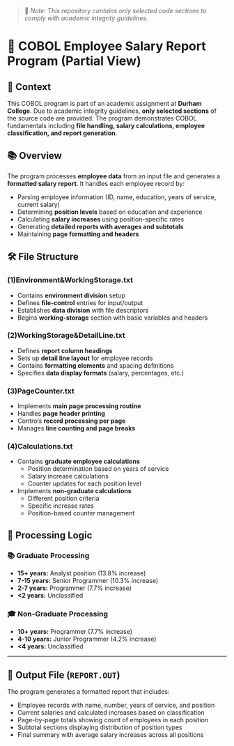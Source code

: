 > 📌 *Note: This repository contains only selected code sections to comply with academic integrity guidelines.*

# 📄 COBOL Employee Salary Report Program (Partial View)

## 🏫 Context

This COBOL program is part of an academic assignment at **Durham College**. Due to academic integrity guidelines, **only selected sections** of the source code are provided. The program demonstrates COBOL fundamentals including **file handling, salary calculations, employee classification, and report generation**.

## 📚 Overview

The program processes **employee data** from an input file and generates a **formatted salary report**. It handles each employee record by:

- Parsing employee information (ID, name, education, years of service, current salary)
- Determining **position levels** based on education and experience
- Calculating **salary increases** using position-specific rates
- Generating **detailed reports with averages and subtotals**
- Maintaining **page formatting and headers**

## 🛠 File Structure

### **(1)Environment&WorkingStorage.txt**
- Contains **environment division** setup
- Defines **file-control** entries for input/output
- Establishes **data division** with file descriptors
- Begins **working-storage** section with basic variables and headers

### **(2)WorkingStorage&DetailLine.txt**
- Defines **report column headings**
- Sets up **detail line layout** for employee records
- Contains **formatting elements** and spacing definitions
- Specifies **data display formats** (salary, percentages, etc.)

### **(3)PageCounter.txt**
- Implements **main page processing routine**
- Handles **page header printing**
- Controls **record processing per page**
- Manages **line counting and page breaks**

### **(4)Calculations.txt**
- Contains **graduate employee calculations**
  - Position determination based on years of service
  - Salary increase calculations
  - Counter updates for each position level
- Implements **non-graduate calculations**
  - Different position criteria
  - Specific increase rates
  - Position-based counter management

## 🧮 Processing Logic

### 📚 Graduate Processing
- **15+ years:** Analyst position (13.8% increase)
- **7-15 years:** Senior Programmer (10.3% increase)
- **2-7 years:** Programmer (7.7% increase)
- **<2 years:** Unclassified

### 🎓 Non-Graduate Processing
- **10+ years:** Programmer (7.7% increase)
- **4-10 years:** Junior Programmer (4.2% increase)
- **<4 years:** Unclassified

---
## 📁 Output File (`REPORT.OUT`)
The program generates a formatted report that includes:
- Employee records with name, number, years of service, and position
- Current salaries and calculated increases based on classification
- Page-by-page totals showing count of employees in each position
- Subtotal sections displaying distribution of position types
- Final summary with average salary increases across all positions